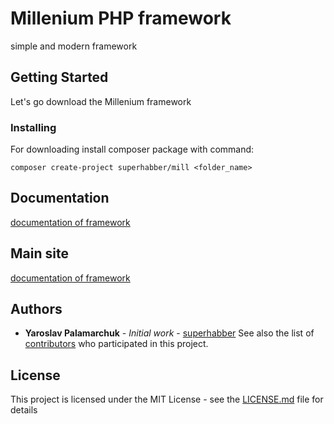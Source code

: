 # Millenium PHP framework

simple and modern framework

## Getting Started

Let's go download the Millenium framework

### Installing

For downloading install composer package with command:

```
composer create-project superhabber/mill <folder_name>
```
## Documentation

[documentation of framework](https://milleniumphp.github.io/documentation)

## Main site

[documentation of framework](https://milleniumphp.github.io/)

## Authors

* **Yaroslav Palamarchuk** - *Initial work* - [superhabber](https://github.com/superhabber)
See also the list of [contributors](https://github.com/milleniumphp/milleniumframework/graphs/contributors) who participated in this project.

## License

This project is licensed under the MIT License - see the [LICENSE.md](LICENSE.md) file for details